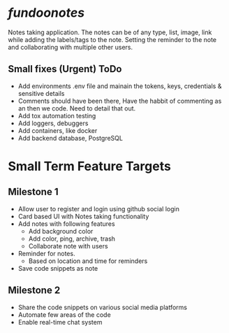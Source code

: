 # *fundoonotes*

Notes taking application. The notes can be of any type, list, image, link while adding the labels/tags to the note. Setting the reminder to the note and collaborating with multiple other users.

## Small fixes (Urgent) ToDo
* Add environments .env file and mainain the tokens, keys, credentials & sensitive details
* Comments should have been there, Have the habbit of commenting as an then we code. Need to detail that out.
* Add tox automation testing
* Add loggers, debuggers
* Add containers, like docker 
* Add backend database, PostgreSQL

# ****Small Term Feature Targets****
## Milestone 1
* Allow user to register and login using github social login
* Card based UI with Notes taking functionality
* Add notes with following features
    * Add background color
    * Add color, ping, archive, trash
    * Collaborate note with users
* Reminder for notes.
    * Based on location and time for reminders
* Save code snippets as note


## Milestone 2
* Share the code snippets on various social media platforms 
* Automate few areas of the code
* Enable real-time chat system
